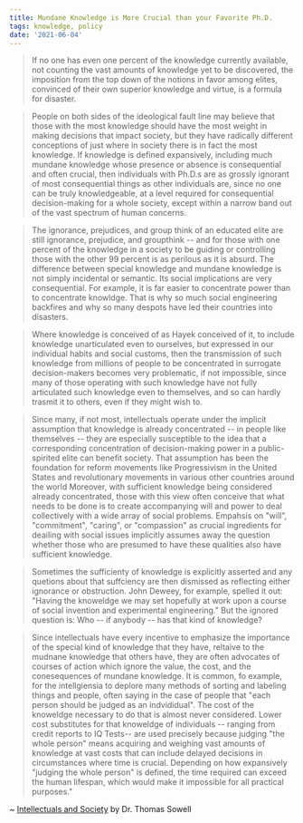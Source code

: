 ```yaml
---
title: Mundane Knowledge is More Crucial than your Favorite Ph.D.
tags: knowledge, policy
date: '2021-06-04'
---
```


> If no one has even one percent of the knowledge currently available, not counting the vast amounts of knowledge yet to be discovered, the imposition from the top down of the notions in favor among elites, convinced of their own superior knowledge and virtue, is a formula for disaster.

> People on both sides of the ideological fault line may believe that those with the most knowledge should have the most weight in making decisions that impact society, but they have radically different conceptions of just where in society there is in fact the most knowledge. If knowledge is defined expansively, including much mundane knowledge whose presence or absence is consequential and often crucial, then individuals with Ph.D.s are as grossly ignorant of most consequential things as other individuals are, since no one can be truly knowledgeable, at a level required for consequential decision-making for a whole society, except within a narrow band out of the vast spectrum of human concerns.

> The ignorance, prejudices, and group think of an educated elite are still ignorance, prejudice, and groupthink -- and for those with one percent of the knowledge in a society to be guiding or controlling those with the other 99 percent is as perilous as it is absurd. The difference between special knowledge and mundane knowledge is not simply incidental or semantic. Its social implications are very consequential. For example, it is far easier to concentrate power than to concentrate knowldge. That is why so much social engineering backfires and why so many despots have led their countries into disasters.

> Where knowledge is conceived of as Hayek conceived of it, to include knowledge unarticulated even to ourselves, but expressed in our individual habits and social customs, then the transmission of such knowledge from millions of people to be concentrated in surrogate decision-makers becomes very problematic, if not impossible, since many of those operating with such knowledge have not fully articulated such knowledge even to themselves, and so can hardly trasmit it to others, even if they might wish to.

> Since many, if not most, intellectuals operate under the implicit assumption that knowledge is already concentrated -- in people like themselves -- they are especially susceptible to the idea that a corresponding concentration of decision-making power in a public-spirited elite can benefit society. That assumption has been the foundation for reform movements like Progressivism in the United States and revolutionary movements in various other countries around the world Moreover, with sufficient knowledge being considered already concentrated, those with this view often conceive that what needs to be done is to create accompanying will and power to deal collectively with a wide array of social problems. Empahsis on "will", "commitment", "caring", or "compassion" as crucial ingredients for deailing with social issues implicitly assumes away the question whether those who are presumed to have these qualities also have sufficient knowledge.

> Sometimes the sufficienty of knowledge is explicitly asserted and any quetions about that suffciency are then dismissed as reflecting either ignorance or obstruction. John Deweey, for example, spelled it out: "Having the knoweldge we may set hopefully at work upon a course of social invention and experimental engineering." But the ignored question is: Who -- if anybody -- has that kind of knowledge?

> Since intellectuals have every incentive to emphasize the importance of the special kind of knowledge that they have, reltaive to the mudnane knowledge that others have, they are often advocates of courses of action which ignore the value, the cost, and the conesequences of mundane knowledge. It is common, fo example, for the intellgiensia to deplore many methods of sorting and labeling things and people, often saying in the case of people that "each person should be judged as an indvididual". The cost of the knoweldge necessary to do that is almost never considered. Lower cost substitutes for that knoweldge of individuals -- ranging from credit reports to IQ Tests-- are used precisely because judging "the whole person" means acquiring and weighing vast amounts of knowledge at vast costs that can include delayed decisions in circumstances where time is crucial. Depending on how expansively "judging the whole person" is defined, the time required can exceed the human lifespan, which would make it impossible for all practical purposes."

~ [Intellectuals and Society](https://www.amazon.com/Intellectuals-Society-Thomas-Sowell/dp/0465025226/ref=sr_1_1) by Dr. Thomas Sowell
